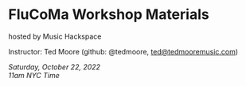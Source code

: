 # FluCoMa Workshop Materials 

hosted by Music Hackspace

Instructor: Ted Moore (github: @tedmoore, ted@tedmooremusic.com)

_Saturday, October 22, 2022_  
_11am NYC Time_
